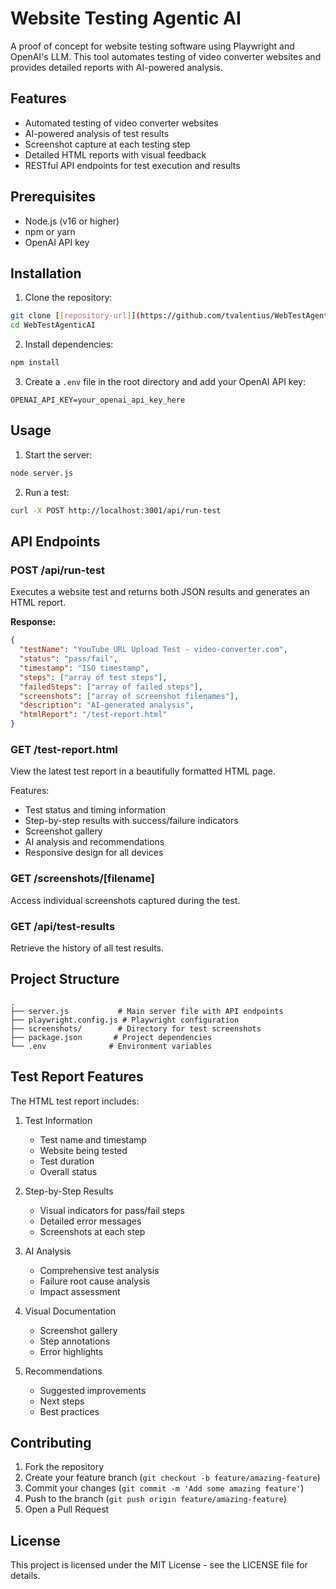# Website Testing Agentic AI

A proof of concept for website testing software using Playwright and OpenAI's LLM. This tool automates testing of video converter websites and provides detailed reports with AI-powered analysis.

## Features

- Automated testing of video converter websites
- AI-powered analysis of test results
- Screenshot capture at each testing step
- Detailed HTML reports with visual feedback
- RESTful API endpoints for test execution and results

## Prerequisites

- Node.js (v16 or higher)
- npm or yarn
- OpenAI API key

## Installation

1. Clone the repository:
```bash
git clone [[repository-url]](https://github.com/tvalentius/WebTestAgenticAI.git)
cd WebTestAgenticAI
```

2. Install dependencies:
```bash
npm install
```

3. Create a `.env` file in the root directory and add your OpenAI API key:
```env
OPENAI_API_KEY=your_openai_api_key_here
```

## Usage

1. Start the server:
```bash
node server.js
```

2. Run a test:
```bash
curl -X POST http://localhost:3001/api/run-test
```

## API Endpoints

### POST /api/run-test
Executes a website test and returns both JSON results and generates an HTML report.

**Response:**
```json
{
  "testName": "YouTube URL Upload Test - video-converter.com",
  "status": "pass/fail",
  "timestamp": "ISO timestamp",
  "steps": ["array of test steps"],
  "failedSteps": ["array of failed steps"],
  "screenshots": ["array of screenshot filenames"],
  "description": "AI-generated analysis",
  "htmlReport": "/test-report.html"
}
```

### GET /test-report.html
View the latest test report in a beautifully formatted HTML page.

Features:
- Test status and timing information
- Step-by-step results with success/failure indicators
- Screenshot gallery
- AI analysis and recommendations
- Responsive design for all devices

### GET /screenshots/[filename]
Access individual screenshots captured during the test.

### GET /api/test-results
Retrieve the history of all test results.

## Project Structure

```
.
├── server.js           # Main server file with API endpoints
├── playwright.config.js # Playwright configuration
├── screenshots/        # Directory for test screenshots
├── package.json       # Project dependencies
└── .env              # Environment variables
```

## Test Report Features

The HTML test report includes:

1. Test Information
   - Test name and timestamp
   - Website being tested
   - Test duration
   - Overall status

2. Step-by-Step Results
   - Visual indicators for pass/fail steps
   - Detailed error messages
   - Screenshots at each step

3. AI Analysis
   - Comprehensive test analysis
   - Failure root cause analysis
   - Impact assessment

4. Visual Documentation
   - Screenshot gallery
   - Step annotations
   - Error highlights

5. Recommendations
   - Suggested improvements
   - Next steps
   - Best practices

## Contributing

1. Fork the repository
2. Create your feature branch (`git checkout -b feature/amazing-feature`)
3. Commit your changes (`git commit -m 'Add some amazing feature'`)
4. Push to the branch (`git push origin feature/amazing-feature`)
5. Open a Pull Request

## License

This project is licensed under the MIT License - see the LICENSE file for details.
